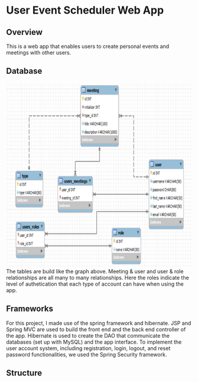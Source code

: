 # User Event Scheduler Web App
## Overview
This is a web app that enables users to create personal events and meetings with other users.
## Database
<img src="database_structure.jpg" width="700" height="500"/> 
The tables are build like the graph above. Meeting & user and user & role relationships are all many to many relationships. Here the roles indicate the level of authetication that each type of account can have when using the app. 

## Frameworks
For this project, I made use of the spring framework and hibernate. JSP and Spring MVC are used to build the front end and the back end controller of the app. Hibernate is used to create the DAO that communicate the databases (set up with MySQL) and the app interface. To implement the user account system, including registration, login, logout, and reset password functionalities, we used the Spring Security framework. 
## Structure
